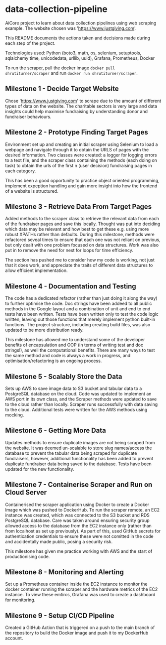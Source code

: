 # data-collection-pipeline
AiCore project to learn about data collection pipelines using web scraping example. The website chosen was 'https://www.justgiving.com'.

This README documents the actions taken and decisions made during each step of the project.

Technologies used: Python (boto3, math, os, selenium, setuptools, sqlalchemy time, unicodedata, urllib, uuid), Grafana, Prometheus, Docker

To run the scraper, pull the docker image `docker pull shrutiturner/scraper` and run `docker run shrutiturner/scraper`.

## Milestone 1 - Decide Target Website
Chose 'https://www.justgiving.com' to scrape due to the amount of different types of data on the website. The charitable sectors is very large and data insights could help maximise fundraising by understanding donor and fundraiser behaviours.

## Milestone 2 - Prototype Finding Target Pages
Environment set up and creating an initial scraper using Selenium to load a webpage and navigate through it to obtain the URLS of pages with the desired information. Two classes were created: a logger for logging errors to a text file, and the scraper class containing the methods (each doing on task) to obtain the urls of the first n (user decision) fundraising pages in each category.

This has been a good opportunity to practice object oriented programming, implement expeption handling and gain more insight into how the frontend of a website is structured.

## Milestone 3 - Retrieve Data From Target Pages
Added methods to the scraper class to retrieve the relevant data from each of the fundraiser pages and save this locally. Thought was put into deciding which data may be relevant and how best to get these e.g. using more robust XPATHs rather than defaults. During this milestone, methods were refactored seveal times to ensure that each one was not reliant on previous, but only dealt with one problem focused on data structures. Work was also put in to remove the need for nest for loops for time efficiency. 

The section has pushed me to consider how my code is working, not just that it does work, and appreciate the traits of different data structures to allow efficient implementation.

## Milestone 4 - Documentation and Testing
The code has a dedicated refactor (rather than just doing it along the way) to further optimise the code. Doc strings have been addeed to all public methods in the Google layout and a combination of unit and end to end tests have been written. Tests have been written only to test the code logic written, leaving out those functions that merely implement python built-in functions. The project structure, including creating build files, was also updated to be more distribution ready.

This milestone has allowed me to understand some of the developer benefits of encapsulation and OOP (in terms of writing test and doc strings!), as well the computational benefits. There are many ways to test the same method and code is always a work in progress, and optimisation/refactoring is an ongoing process.

## Milestone 5 - Scalably Store the Data
Sets up AWS to save image data to S3 bucket and tabular data to a PostgreSQL database on the cloud. Code was updated to implement an AWS port in its own class, and the Scraper methods were updated to save to the cloud rather than locally. Scraper runs successfully with data saving to the cloud. Additional tests were written for the AWS methods using mocking. 

## Milestone 6 - Getting More Data
Updates methods to ensure duplicate images are not being scraped from the website. It was deemed un-scalable to store slug names/access the database to prevent the tabular data being scraped for duplicate fundraisers, however, additional functionality has been added to prevent duplicate fundraiser data being saved to the database. Tests have been updated for the new functionality.

## Milestone 7 - Containerise Scraper and Run on Cloud Server
Containerised the scraper application using Docker to create a Dcoker Image which was pushed to DockerHub. To run the scraper remote, an EC2 instance was created, which was connected to the S3 bucket and RDS PostgreSQL database. Care was taken around ensuring security group allowed access to the database from the EC2 instance only (rather than from localhost as set up previously). As part of this, used GitHub secrets for authentication credentials to ensure these were not comitted in the code and accidentally made public, posing a security risk.

This milestone has given me practice working with AWS and the start of productionising code.


## Milestone 8 - Monitoring and Alerting
Set up a Prometheus container inside the EC2 instance to monitor the docker container running the scraper and the hardware metrics of the EC2 instance. To view these emtircs, Grafana was used to create a dashboard for monitoring.

## Milestone 9 - Setup CI/CD Pipeline
Created a GitHub Action that is triggered on a push to the main branch of the repository to build the Docker image and push it to my DockerHub account.
